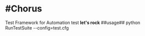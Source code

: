 #Chorus
===

Test Framework for Automation test
**let's rock**
##usage##
python RunTestSuite  --config=test.cfg

